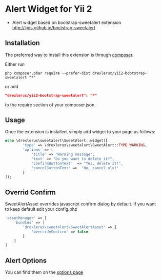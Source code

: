 Alert Widget for Yii 2
=========
- Alert widget based on bootstrap-sweetalert extension http://lipis.github.io/bootstrap-sweetalert

Installation 
------------

The preferred way to install this extension is through [composer](http://getcomposer.org/download/).

Either run

```
php composer.phar require --prefer-dist drexlerux/yii2-bootstrap-sweetalert "*"
```

or add

```json
"drexlerux/yii2-bootstrap-sweetalert": "*"
```

to the require section of your composer.json.

Usage
------------
Once the extension is installed, simply add widget to your page as follows:

```php
echo \drexlerux\sweetalert\SweetAlert::widget([
        'type' => \drexlerux\sweetalert\SweetAlert::TYPE_WARNING,
        'options' => [
            'title' => 'Warning message',
            'text' => "Do you want to delete it?",
            'confirmButtonText'  => "Yes, delete it!",
            'cancelButtonText' =>  "No, cancel plx!"
        ]
]);
```

Overrid Confirm
----------------
SweetAlertAsset overrides javascript confirm dialog by default.
If you want to keep default edit your config.php

```php
'assetManager' => [
    'bundles' => [
        'drexlerux\sweetalert\SweetAlertAsset' => [
            'overrideConfirm' => false
        ]
    ]
]
```


Alert Options 
----------------
You can find them on the [options page](http://lipis.github.io/bootstrap-sweetalert/)
